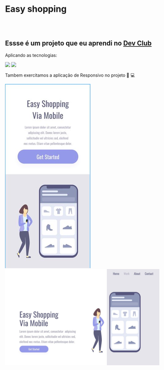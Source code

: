<h1>Easy shopping</h1>
<br>
<br>
<h2>Essse é um projeto que eu aprendi no <a href="https://rodolfomori.com.br/devclub">Dev Club</a></h2>
<p>Aplicando as tecnologias:</p>
<img src="https://img.shields.io/badge/HTML5-E34F26?style=for-the-badge&logo=html5&logoColor=white">
<img src="https://img.shields.io/badge/CSS-239120?&style=for-the-badge&logo=css3&logoColor=white">
<p>Tambem exercitamos a aplicação de Responsivo no projeto 📱 ​💻​​</p>
<img src="https://github.com/Joelsonsdj25/Easy-shopping/blob/main/img/responsivo-mobile.JPG?raw=true">
<img src="https://github.com/Joelsonsdj25/Easy-shopping/blob/main/img/responsivo-desktop..JPG?raw=true">
